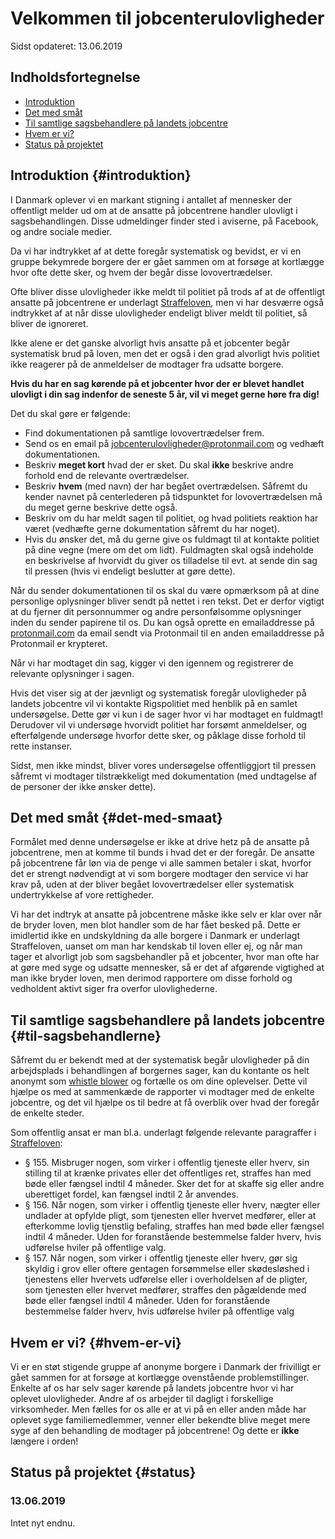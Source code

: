 # Velkommen til jobcenterulovligheder

Sidst opdateret: 13.06.2019

## Indholdsfortegnelse

- [Introduktion](#introduktion)
- [Det med småt](#det-med-smaat)
- [Til samtlige sagsbehandlere på landets jobcentre](#til-sagsbehandlerne)
- [Hvem er vi?](#hvem-er-vi)
- [Status på projektet](#status)

## Introduktion {#introduktion}

I Danmark oplever vi en markant stigning i antallet af mennesker der offentligt melder ud om at de ansatte på jobcentrene handler ulovligt i sagsbehandlingen. Disse udmeldinger finder sted i aviserne, på Facebook, og andre sociale medier.

Da vi har indtrykket af at dette foregår systematisk og bevidst, er vi en gruppe bekymrede borgere der er gået sammen om at forsøge at kortlægge hvor ofte dette sker, og hvem der begår disse lovovertrædelser.

Ofte bliver disse ulovligheder ikke meldt til politiet på trods af at de offentligt ansatte på jobcentrene er underlagt [Straffeloven](https://www.retsinformation.dk/Forms/R0710.aspx?id=202516), men vi har desværre også indtrykket af at når disse ulovligheder endeligt bliver meldt til politiet, så bliver de ignoreret.

Ikke alene er det ganske alvorligt hvis ansatte på et jobcenter begår systematisk brud på loven, men det er også i den grad alvorligt hvis politiet ikke reagerer på de anmeldelser de modtager fra udsatte borgere.

**Hvis du har en sag kørende på et jobcenter hvor der er blevet handlet ulovligt i din sag indenfor de seneste 5 år, vil vi meget gerne høre fra dig!**

Det du skal gøre er følgende:

- Find dokumentationen på samtlige lovovertrædelser frem.
- Send os en email på [jobcenterulovligheder@protonmail.com](jobcenterulovligheder@protonmail) og vedhæft dokumentationen.
- Beskriv **meget kort** hvad der er sket. Du skal **ikke** beskrive andre forhold end de relevante overtrædelser.
- Beskriv **hvem** (med navn) der har begået overtrædelsen. Såfremt du kender navnet på centerlederen på tidspunktet for lovovertrædelsen må du meget gerne beskrive dette også.
- Beskriv om du har meldt sagen til politiet, og hvad politiets reaktion har været (vedhæfte gerne dokumentation såfremt du har noget).
- Hvis du ønsker det, må du gerne give os fuldmagt til at kontakte politiet på dine vegne (mere om det om lidt). Fuldmagten skal også indeholde en beskrivelse af hvorvidt du giver os tilladelse til evt. at sende din sag til pressen (hvis vi endeligt beslutter at gøre dette).

Når du sender dokumentationen til os skal du være opmærksom på at dine personlige oplysninger bliver sendt på nettet i ren tekst. Det er derfor vigtigt at du fjerner dit personnummer og andre personfølsomme oplysninger inden du sender papirene til os. Du kan også oprette en emailaddresse på [protonmail.com](https://www.protonmail.com) da email sendt via Protonmail til en anden emailaddresse på Protonmail er krypteret.

Når vi har modtaget din sag, kigger vi den igennem og registrerer de relevante oplysninger i sagen.

Hvis det viser sig at der jævnligt og systematisk foregår ulovligheder på landets jobcentre vil vi kontakte Rigspolitiet med henblik på en samlet undersøgelse. Dette gør vi kun i de sager hvor vi har modtaget en fuldmagt! Derudover vil vi undersøge hvorvidt politiet har forsømt anmeldelser, og efterfølgende undersøge hvorfor dette sker, og påklage disse forhold til rette instanser.

Sidst, men ikke mindst, bliver vores undersøgelse offentliggjort til pressen såfremt vi modtager tilstrækkeligt med dokumentation (med undtagelse af de personer der ikke ønsker dette).

## Det med småt {#det-med-smaat}

Formålet med denne undersøgelse er ikke at drive hetz på de ansatte på jobcentrene, men at komme til bunds i hvad det er der foregår. De ansatte på jobcentrene får løn via de penge vi alle sammen betaler i skat, hvorfor det er strengt nødvendigt at vi som borgere modtager den service vi har krav på, uden at der bliver begået lovovertrædelser eller systematisk undertrykkelse af vore rettigheder.

Vi har det indtryk at ansatte på jobcentrene måske ikke selv er klar over når de bryder loven, men blot handler som de har fået besked på. Dette er imidlertid ikke en undskyldning da alle borgere i Danmark er underlagt Straffeloven, uanset om man har kendskab til loven eller ej, og når man tager et alvorligt job som sagsbehandler på et jobcenter, hvor man ofte har at gøre med syge og udsatte mennesker, så er det af afgørende vigtighed at man ikke bryder loven, men derimod rapportere om disse forhold og vedholdent aktivt siger fra overfor ulovlighederne.

## Til samtlige sagsbehandlere på landets jobcentre {#til-sagsbehandlerne}

Såfremt du er bekendt med at der systematisk begår ulovligheder på din arbejdsplads i behandlingen af borgernes sager, kan du kontante os helt anonymt som [whistle blower](https://da.wikipedia.org/wiki/Whistleblower) og fortælle os om dine oplevelser. Dette vil hjælpe os med at sammenkæde de rapporter vi modtager med de enkelte jobcentre, og det vil hjælpe os til bedre at få overblik over hvad der foregår de enkelte steder.

Som offentlig ansat er man bl.a. underlagt følgende relevante paragraffer i [Straffeloven](https://www.retsinformation.dk/Forms/R0710.aspx?id=202516):

- § 155. Misbruger nogen, som virker i offentlig tjeneste eller hverv, sin stilling til at krænke privates eller det offentliges ret, straffes han med bøde eller fængsel indtil 4 måneder. Sker det for at skaffe sig eller andre uberettiget fordel, kan fængsel indtil 2 år anvendes.
- § 156. Når nogen, som virker i offentlig tjeneste eller hverv, nægter eller undlader at opfylde pligt, som tjenesten eller hvervet medfører, eller at efterkomme lovlig tjenstlig befaling, straffes han med bøde eller fængsel indtil 4 måneder. Uden for foranstående bestemmelse falder hverv, hvis udførelse hviler på offentlige valg.
- § 157. Når nogen, som virker i offentlig tjeneste eller hverv, gør sig skyldig i grov eller oftere gentagen forsømmelse eller skødesløshed i tjenestens eller hvervets udførelse eller i overholdelsen af de pligter, som tjenesten eller hvervet medfører, straffes den pågældende med bøde eller fængsel indtil 4 måneder. Uden for foranstående bestemmelse falder hverv, hvis udførelse hviler på offentlige valg

## Hvem er vi? {#hvem-er-vi}

Vi er en støt stigende gruppe af anonyme borgere i Danmark der frivilligt er gået sammen for at forsøge at kortlægge ovenstående problemstillinger. Enkelte af os har selv sager kørende på landets jobcentre hvor vi har oplevet ulovligheder. Andre af os arbejder til dagligt i forskellige virksomheder. Men fælles for os alle er at vi på en eller anden måde har oplevet syge familiemedlemmer, venner eller bekendte blive meget mere syge af den behandling de modtager på jobcentrene! Og dette er **ikke** længere i orden!

## Status på projektet {#status}

### 13.06.2019

Intet nyt endnu.

